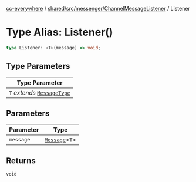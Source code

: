 [cc-everywhere](../../../../../index.md) / [shared/src/messenger/ChannelMessageListener](../index.md) / Listener

# Type Alias: Listener()

```ts
type Listener: <T>(message) => void;
```

## Type Parameters

| Type Parameter |
| ------ |
| `T` *extends* [`MessageType`](../../Message.types/enumerations/MessageType.md) |

## Parameters

| Parameter | Type |
| ------ | ------ |
| `message` | [`Message`](../../Message.types/type-aliases/Message.md)<`T`\> |

## Returns

`void`
